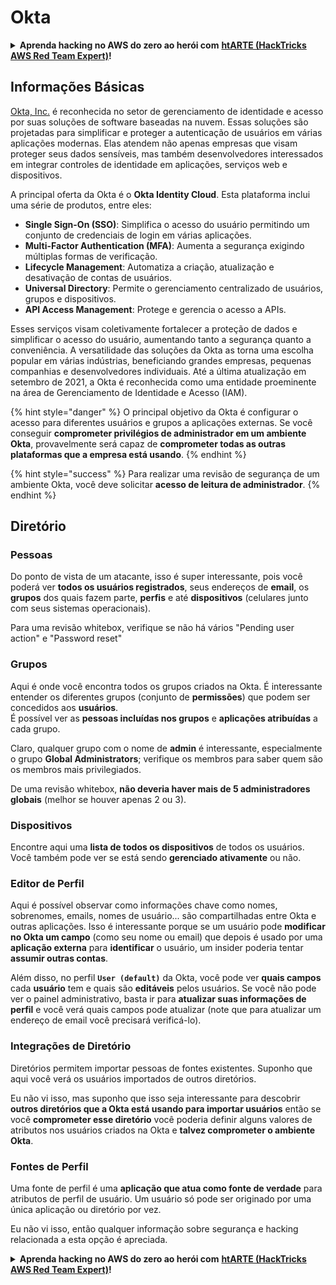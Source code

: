 # Okta

<details>

<summary><strong>Aprenda hacking no AWS do zero ao herói com</strong> <a href="https://training.hacktricks.xyz/courses/arte"><strong>htARTE (HackTricks AWS Red Team Expert)</strong></a><strong>!</strong></summary>

Outras formas de apoiar o HackTricks:

* Se você quer ver sua **empresa anunciada no HackTricks** ou **baixar o HackTricks em PDF**, confira os [**PLANOS DE ASSINATURA**](https://github.com/sponsors/carlospolop)!
* Adquira o [**material oficial PEASS & HackTricks**](https://peass.creator-spring.com)
* Descubra [**A Família PEASS**](https://opensea.io/collection/the-peass-family), nossa coleção de [**NFTs**](https://opensea.io/collection/the-peass-family) exclusivos
* **Junte-se ao grupo** 💬 [**Discord**](https://discord.gg/hRep4RUj7f) ou ao [**grupo do telegram**](https://t.me/peass) ou **siga-me** no **Twitter** 🐦 [**@hacktricks_live**](https://twitter.com/hacktricks_live)**.**
* **Compartilhe suas técnicas de hacking enviando PRs para os repositórios do github** [**HackTricks**](https://github.com/carlospolop/hacktricks) e [**HackTricks Cloud**](https://github.com/carlospolop/hacktricks-cloud).

</details>

## Informações Básicas

[Okta, Inc.](https://www.okta.com/) é reconhecida no setor de gerenciamento de identidade e acesso por suas soluções de software baseadas na nuvem. Essas soluções são projetadas para simplificar e proteger a autenticação de usuários em várias aplicações modernas. Elas atendem não apenas empresas que visam proteger seus dados sensíveis, mas também desenvolvedores interessados em integrar controles de identidade em aplicações, serviços web e dispositivos.

A principal oferta da Okta é o **Okta Identity Cloud**. Esta plataforma inclui uma série de produtos, entre eles:

- **Single Sign-On (SSO)**: Simplifica o acesso do usuário permitindo um conjunto de credenciais de login em várias aplicações.
- **Multi-Factor Authentication (MFA)**: Aumenta a segurança exigindo múltiplas formas de verificação.
- **Lifecycle Management**: Automatiza a criação, atualização e desativação de contas de usuários.
- **Universal Directory**: Permite o gerenciamento centralizado de usuários, grupos e dispositivos.
- **API Access Management**: Protege e gerencia o acesso a APIs.

Esses serviços visam coletivamente fortalecer a proteção de dados e simplificar o acesso do usuário, aumentando tanto a segurança quanto a conveniência. A versatilidade das soluções da Okta as torna uma escolha popular em várias indústrias, beneficiando grandes empresas, pequenas companhias e desenvolvedores individuais. Até a última atualização em setembro de 2021, a Okta é reconhecida como uma entidade proeminente na área de Gerenciamento de Identidade e Acesso (IAM).

{% hint style="danger" %}
O principal objetivo da Okta é configurar o acesso para diferentes usuários e grupos a aplicações externas. Se você conseguir **comprometer privilégios de administrador em um ambiente Okta**, provavelmente será capaz de **comprometer todas as outras plataformas que a empresa está usando**.
{% endhint %}

{% hint style="success" %}
Para realizar uma revisão de segurança de um ambiente Okta, você deve solicitar **acesso de leitura de administrador**.
{% endhint %}

## Diretório

### Pessoas

Do ponto de vista de um atacante, isso é super interessante, pois você poderá ver **todos os usuários registrados**, seus endereços de **email**, os **grupos** dos quais fazem parte, **perfis** e até **dispositivos** (celulares junto com seus sistemas operacionais).

Para uma revisão whitebox, verifique se não há vários "Pending user action" e "Password reset"

### Grupos

Aqui é onde você encontra todos os grupos criados na Okta. É interessante entender os diferentes grupos (conjunto de **permissões**) que podem ser concedidos aos **usuários**.\
É possível ver as **pessoas incluídas nos grupos** e **aplicações atribuídas** a cada grupo.

Claro, qualquer grupo com o nome de **admin** é interessante, especialmente o grupo **Global Administrators**; verifique os membros para saber quem são os membros mais privilegiados.

De uma revisão whitebox, **não deveria haver mais de 5 administradores globais** (melhor se houver apenas 2 ou 3).

### Dispositivos

Encontre aqui uma **lista de todos os dispositivos** de todos os usuários. Você também pode ver se está sendo **gerenciado ativamente** ou não.

### Editor de Perfil

Aqui é possível observar como informações chave como nomes, sobrenomes, emails, nomes de usuário... são compartilhadas entre Okta e outras aplicações. Isso é interessante porque se um usuário pode **modificar no Okta um campo** (como seu nome ou email) que depois é usado por uma **aplicação externa** para **identificar** o usuário, um insider poderia tentar **assumir outras contas**.

Além disso, no perfil **`User (default)`** da Okta, você pode ver **quais campos** cada **usuário** tem e quais são **editáveis** pelos usuários. Se você não pode ver o painel administrativo, basta ir para **atualizar suas informações de perfil** e você verá quais campos pode atualizar (note que para atualizar um endereço de email você precisará verificá-lo).

### Integrações de Diretório

Diretórios permitem importar pessoas de fontes existentes. Suponho que aqui você verá os usuários importados de outros diretórios.

Eu não vi isso, mas suponho que isso seja interessante para descobrir **outros diretórios que a Okta está usando para importar usuários** então se você **comprometer esse diretório** você poderia definir alguns valores de atributos nos usuários criados na Okta e **talvez comprometer o ambiente Okta**.

### Fontes de Perfil

Uma fonte de perfil é uma **aplicação que atua como fonte de verdade** para atributos de perfil de usuário. Um usuário só pode ser originado por uma única aplicação ou diretório por vez.

Eu não vi isso, então qualquer informação sobre segurança e hacking relacionada a esta opção é apreciada.

<details>

<summary><strong>Aprenda hacking no AWS do zero ao herói com</strong> <a href="https://training.hacktricks.xyz/courses/arte"><strong>htARTE (HackTricks AWS Red Team Expert)</strong></a><strong>!</strong></summary>

Outras formas de apoiar o HackTricks:

* Se você quer ver sua **empresa anunciada no HackTricks** ou **baixar o HackTricks em PDF**, confira os [**PLANOS DE ASSINATURA**](https://github.com/sponsors/carlospolop)!
* Adquira o [**material oficial PEASS & HackTricks**](https://peass.creator-spring.com)
* Descubra [**A Família PEASS**](https://opensea.io/collection/the-peass-family), nossa coleção de [**NFTs**](https://opensea.io/collection/the-peass-family) exclusivos
* **Junte-se ao grupo** 💬 [**Discord**](https://discord.gg/hRep4RUj7f) ou ao [**grupo do telegram**](https://t.me/peass) ou **siga-me** no **Twitter** 🐦 [**@hacktricks_live**](https://twitter.com/hacktricks_live)**.**
* **Compartilhe suas técnicas de hacking enviando PRs para os repositórios do github** [**HackTricks**](https://github.com/carlospolop/hacktricks) e [**HackTricks Cloud**](https://github.com/carlospolop/hacktricks-cloud).

</details>
